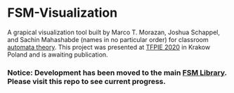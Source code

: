 # FSM-Visualization

A grapical visualization tool built by Marco T. Morazan, Joshua Schappel, and Sachin Mahashabde (names in no particular order) for classroom [automata theory](https://github.com/morazanm/fsm). This project was presented at [TFPIE 2020](http://www.staff.science.uu.nl/~hage0101/tfpie2020/index.html) in Krakow Poland and is awaiting publication.


### Notice: Development has been moved to the main [FSM Library](https://github.com/morazanm/fsm). Please visit this repo to see current progress.


